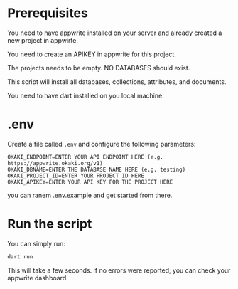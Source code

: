 # Prerequisites

You need to have appwrite installed on your server and already created a new project in appwirte. 

You need to create an APIKEY in appwrite for this project.

The projects needs to be empty. NO DATABASES should exist. 

This script will install all databases, collections, attributes, and documents.

You need to have dart installed on you local machine.

# .env

Create a file called `.env` and configure the following parameters:

```
OKAKI_ENDPOINT=ENTER YOUR API ENDPOINT HERE (e.g. https://appwrite.okaki.org/v1)
OKAKI_DBNAME=ENTER THE DATABASE NAME HERE (e.g. testing)
OKAKI_PROJECT_ID=ENTER YOUR PROJECT ID HERE
OKAKI_APIKEY=ENTER YOUR API KEY FOR THE PROJECT HERE
```

you can ranem .env.example and get started from there.

# Run the script

You can simply run:

```bash
dart run
```

This will take a few seconds. If no errors were reported, you can check your appwrite dashboard.

